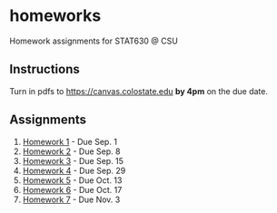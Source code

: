 # homeworks

Homework assignments for STAT630 @ CSU

## Instructions

Turn in pdfs to https://canvas.colostate.edu **by 4pm** on the due date.

## Assignments

1. [Homework 1](hw-1/) - Due Sep. 1
1. [Homework 2](hw-2/) - Due Sep. 8
1. [Homework 3](hw-3/) - Due Sep. 15
1. [Homework 4](hw-4/) - Due Sep. 29
1. [Homework 5](hw-5/) - Due Oct. 13 
1. [Homework 6](hw-6/) - Due Oct. 17
1. [Homework 7](hw-7/) - Due Nov. 3
<!--
1. [Homework 8](https://github.com/stat400-csu/hw-8/) - Due Nov. 3
1. [Homework 9](https://github.com/stat400-csu/hw-9/) - Due Nov. 10
1. [Homework 10](https://github.com/stat400-csu/hw-10/) - Due Nov. 17
1. [Homework 11](https://github.com/stat400-csu/hw-11/) - Due Dec. 1
-->